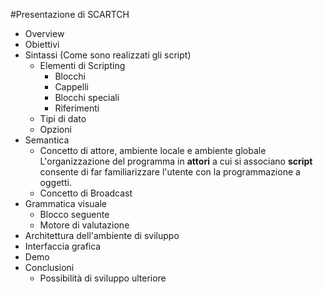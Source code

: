 #Presentazione di SCARTCH

+ Overview
+ Obiettivi
+ Sintassi (Come sono realizzati gli script)
	+ Elementi di Scripting
		+ Blocchi
		+ Cappelli
		+ Blocchi speciali
		+ Riferimenti
	+ Tipi di dato
	+ Opzioni 
+ Semantica
	+ Concetto di attore, ambiente locale e ambiente globale
	  L'organizzazione del programma in **attori** a cui si associano **script** consente di far familiarizzare l'utente con la programmazione a oggetti.
	+ Concetto di Broadcast
+ Grammatica visuale
	+ Blocco seguente
	+ Motore di valutazione
+ Architettura dell'ambiente di sviluppo
+ Interfaccia grafica
+ Demo
+ Conclusioni
	+ Possibilità di sviluppo ulteriore